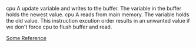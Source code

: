 cpu A update variable and writes to the buffer. The variable in the buffer holds the newest value. cpu A reads from main memory. The variable holds the old value.
This instruction excution order results in an unwanted value if we don't force cpu to flush buffer and read. 

[Some Reference](https://www.jianshu.com/p/b4d4506d3585) 
